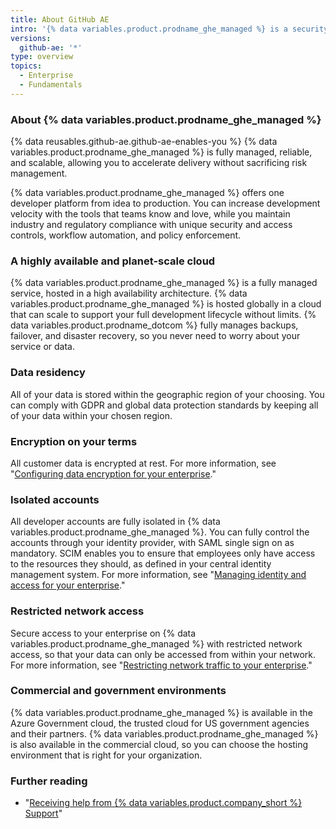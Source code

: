 ```yaml
---
title: About GitHub AE
intro: '{% data variables.product.prodname_ghe_managed %} is a security-enhanced and compliant way to use {% data variables.product.prodname_dotcom %} in the cloud.'
versions:
  github-ae: '*'
type: overview
topics:
  - Enterprise
  - Fundamentals
---
```


### About {% data variables.product.prodname_ghe_managed %}

{% data reusables.github-ae.github-ae-enables-you %} {% data variables.product.prodname_ghe_managed %} is fully managed, reliable, and scalable, allowing you to accelerate delivery without sacrificing risk management.

{% data variables.product.prodname_ghe_managed %} offers one developer platform from idea to production. You can increase development velocity with the tools that teams know and love, while you maintain industry and regulatory compliance with unique security and access controls, workflow automation, and policy enforcement. 

### A highly available and planet-scale cloud

{% data variables.product.prodname_ghe_managed %} is a fully managed service, hosted in a high availability architecture. {% data variables.product.prodname_ghe_managed %} is hosted globally in a cloud that can scale to support your full development lifecycle without limits. {% data variables.product.prodname_dotcom %} fully manages backups, failover, and disaster recovery, so you never need to worry about your service or data. 

### Data residency

All of your data is stored within the geographic region of your choosing. You can comply with GDPR and global data protection standards by keeping all of your data within your chosen region.

### Encryption on your terms 

All customer data is encrypted at rest. For more information, see "[Configuring data encryption for your enterprise](/admin/configuration/configuring-data-encryption-for-your-enterprise)."

### Isolated accounts

All developer accounts are fully isolated in {% data variables.product.prodname_ghe_managed %}. You can fully control the accounts through your identity provider, with SAML single sign on as mandatory. SCIM enables you to ensure that employees only have access to the resources they should, as defined in your central identity management system. For more information, see "[Managing identity and access for your enterprise](/admin/authentication/managing-identity-and-access-for-your-enterprise)."

### Restricted network access

Secure access to your enterprise on {% data variables.product.prodname_ghe_managed %} with restricted network access, so that your data can only be accessed from within your network. For more information, see "[Restricting network traffic to your enterprise](/admin/configuration/restricting-network-traffic-to-your-enterprise)."

### Commercial and government environments

{% data variables.product.prodname_ghe_managed %} is available in the Azure Government cloud, the trusted cloud for US government agencies and their partners. {% data variables.product.prodname_ghe_managed %} is also available in the commercial cloud, so you can choose the hosting environment that is right for your organization.

### Further reading

- "[Receiving help from {% data variables.product.company_short %} Support](/admin/enterprise-support/receiving-help-from-github-support)"
